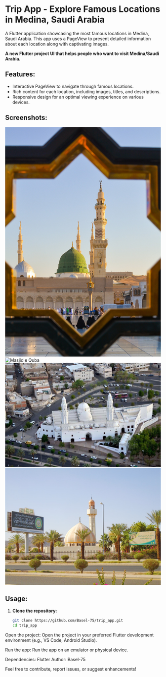 # Trip App - Explore Famous Locations in Medina, Saudi Arabia

A Flutter application showcasing the most famous locations in Medina, Saudi Arabia. This app uses a PageView to present detailed information about each location along with captivating images.

**A new Flutter project UI that helps people who want to visit Medina/Saudi Arabia.**

## Features:

- Interactive PageView to navigate through famous locations.
- Rich content for each location, including images, titles, and descriptions.
- Responsive design for an optimal viewing experience on various devices.

## Screenshots:

![Masjid al Nabawi](assets/images/one.jpg)
![Masjid e Quba](assets/images/two.jpg)
![Masjid Qiblatain](assets/images/three.jpg)
![King Fahd Complex](assets/images/four.jpg)

## Usage:

1. **Clone the repository:**
   ```bash
   git clone https://github.com/Basel-75/trip_app.git
   cd trip_app
Open the project:
Open the project in your preferred Flutter development environment (e.g., VS Code, Android Studio).

Run the app:
Run the app on an emulator or physical device.

Dependencies:
Flutter
Author:
Basel-75

Feel free to contribute, report issues, or suggest enhancements!
